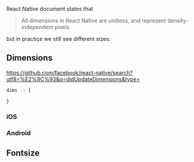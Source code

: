 React Native document states that

> All dimensions in React Native are unitless, and represent density-independent pixels.

but in practice we still see different sizes.




## Dimensions

https://github.com/facebook/react-native/search?utf8=%E2%9C%93&q=didUpdateDimensions&type=

```typescript
dims :: {

}
```

### iOS



### Android


## Fontsize










